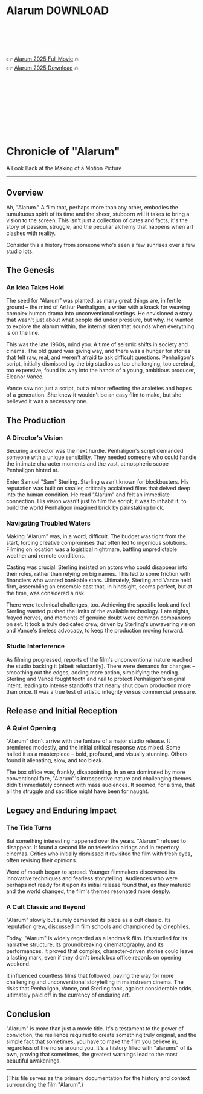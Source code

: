 # Alarum D0WNL0AD

<br><br><br><br>


👉 <a href="https://Wayne-untehmiening1981.github.io/sqpcoazmss/">Alarum 2025 Full Movie</a> 🔥
<br>
👉 <a href="https://Wayne-untehmiening1981.github.io/sqpcoazmss/">Alarum 2025 Download</a> 🔥


<br><br><br><br><br><br><br><br>



# Chronicle of "Alarum"

A Look Back at the Making of a Motion Picture

---

## Overview

Ah, "Alarum." A film that, perhaps more than any other, embodies the tumultuous spirit of its time and the sheer, stubborn will it takes to bring a vision to the screen. This isn't just a collection of dates and facts; it's the story of passion, struggle, and the peculiar alchemy that happens when art clashes with reality.

Consider this a history from someone who's seen a few sunrises over a few studio lots.

## The Genesis

### An Idea Takes Hold

The seed for "Alarum" was planted, as many great things are, in fertile ground – the mind of Arthur Penhaligon, a writer with a knack for weaving complex human drama into unconventional settings. He envisioned a story that wasn't just about what people did under pressure, but why. He wanted to explore the alarum within, the internal siren that sounds when everything is on the line.

This was the late 1960s, mind you. A time of seismic shifts in society and cinema. The old guard was giving way, and there was a hunger for stories that felt raw, real, and weren't afraid to ask difficult questions. Penhaligon's script, initially dismissed by the big studios as too challenging, too cerebral, too expensive, found its way into the hands of a young, ambitious producer, Eleanor Vance.

Vance saw not just a script, but a mirror reflecting the anxieties and hopes of a generation. She knew it wouldn't be an easy film to make, but she believed it was a necessary one.

## The Production

### A Director's Vision

Securing a director was the next hurdle. Penhaligon's script demanded someone with a unique sensibility. They needed someone who could handle the intimate character moments and the vast, atmospheric scope Penhaligon hinted at.

Enter Samuel "Sam" Sterling. Sterling wasn't known for blockbusters. His reputation was built on smaller, critically acclaimed films that delved deep into the human condition. He read "Alarum" and felt an immediate connection. His vision wasn't just to film the script; it was to inhabit it, to build the world Penhaligon imagined brick by painstaking brick.

### Navigating Troubled Waters

Making "Alarum" was, in a word, difficult. The budget was tight from the start, forcing creative compromises that often led to ingenious solutions. Filming on location was a logistical nightmare, battling unpredictable weather and remote conditions.

Casting was crucial. Sterling insisted on actors who could disappear into their roles, rather than relying on big names. This led to some friction with financiers who wanted bankable stars. Ultimately, Sterling and Vance held firm, assembling an ensemble cast that, in hindsight, seems perfect, but at the time, was considered a risk.

There were technical challenges, too. Achieving the specific look and feel Sterling wanted pushed the limits of the available technology. Late nights, frayed nerves, and moments of genuine doubt were common companions on set. It took a truly dedicated crew, driven by Sterling's unwavering vision and Vance's tireless advocacy, to keep the production moving forward.

### Studio Interference

As filming progressed, reports of the film's unconventional nature reached the studio backing it (albeit reluctantly). There were demands for changes – smoothing out the edges, adding more action, simplifying the ending. Sterling and Vance fought tooth and nail to protect Penhaligon's original intent, leading to intense standoffs that nearly shut down production more than once. It was a true test of artistic integrity versus commercial pressure.

## Release and Initial Reception

### A Quiet Opening

"Alarum" didn't arrive with the fanfare of a major studio release. It premiered modestly, and the initial critical response was mixed. Some hailed it as a masterpiece – bold, profound, and visually stunning. Others found it alienating, slow, and too bleak.

The box office was, frankly, disappointing. In an era dominated by more conventional fare, "Alarum"'s introspective nature and challenging themes didn't immediately connect with mass audiences. It seemed, for a time, that all the struggle and sacrifice might have been for naught.

## Legacy and Enduring Impact

### The Tide Turns

But something interesting happened over the years. "Alarum" refused to disappear. It found a second life on television airings and in repertory cinemas. Critics who initially dismissed it revisited the film with fresh eyes, often revising their opinions.

Word of mouth began to spread. Younger filmmakers discovered its innovative techniques and fearless storytelling. Audiences who were perhaps not ready for it upon its initial release found that, as they matured and the world changed, the film's themes resonated more deeply.

### A Cult Classic and Beyond

"Alarum" slowly but surely cemented its place as a cult classic. Its reputation grew, discussed in film schools and championed by cinephiles.

Today, "Alarum" is widely regarded as a landmark film. It's studied for its narrative structure, its groundbreaking cinematography, and its performances. It proved that complex, character-driven stories could leave a lasting mark, even if they didn't break box office records on opening weekend.

It influenced countless films that followed, paving the way for more challenging and unconventional storytelling in mainstream cinema. The risks that Penhaligon, Vance, and Sterling took, against considerable odds, ultimately paid off in the currency of enduring art.

## Conclusion

"Alarum" is more than just a movie title. It's a testament to the power of conviction, the resilience required to create something truly original, and the simple fact that sometimes, you have to make the film you believe in, regardless of the noise around you. It's a history filled with "alarums" of its own, proving that sometimes, the greatest warnings lead to the most beautiful awakenings.

---

(This file serves as the primary documentation for the history and context surrounding the film "Alarum".)


